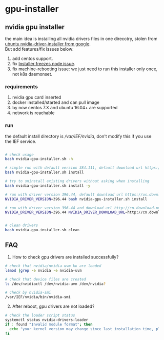 # gpu-installer

## nvidia gpu installer

the main idea is installing all nvidia drivers files in one direcotry, stolen from [ubuntu nvidia-driver-installer from google]( https://github.com/GoogleCloudPlatform/container-engine-accelerators/tree/master/nvidia-driver-installer/ubuntu).<br>
But add features/fix issues below:
1. add centos support.
2. fix [Installer freezes node issue](https://github.com/GoogleCloudPlatform/container-engine-accelerators/issues/80).
3. fix machine-rebooting issue: we just need to run this installer only once, not k8s daemonset.

### requirements
1. nvidia gpu card inserted
2. docker installed/started and can pull image
3. by now centos 7.X and ubuntu 16.04+ are supported
4. network is reachable
### run

the default install directory is _/var/IEF/nvidia_, don't modify this if you use the IEF service.

```sh

# check usage
bash nvidia-gpu-installer.sh -h

# simple run with default version 384.111, default download url https://us.download.nvidia.com/tesla/384.111/NVIDIA-Linux-x86_64-384.111.run
bash nvidia-gpu-installer.sh install

# try to uninstall existing drivers without asking when installing
bash nvidia-gpu-installer.sh install -y

# run with driver version 396.44, default download url https://us.download.nvidia.com/tesla/396.44/NVIDIA-Linux-x86_64-396.44.run
NVIDIA_DRIVER_VERSION=396.44 bash nvidia-gpu-installer.sh install

# run with driver version 396.44 and download url http://cn.download.nvidia.com/tesla/396.44/NVIDIA-Linux-x86_64-396.44.run
NVIDIA_DRIVER_VERSION=396.44 NVIDIA_DRIVER_DOWNLOAD_URL=http://cn.download.nvidia.com/tesla/396.44/NVIDIA-Linux-x86_64-396.44.run bash nvidia-gpu-installer.sh install


# clean drivers
bash nvidia-gpu-installer.sh clean

```


## FAQ
1. How to check gpu drivers are installed successfully?
```sh
# check that nvidia/nvidia-uvm ko are loaded
lsmod |grep -e nvidia -e nvidia-uvm

# check that device files are created
ls /dev/nvidiactl /dev/nvidia-uvm /dev/nvidia?

# check by nvidia-smi
/var/IEF/nvidia/bin/nvidia-smi

```

2. After reboot, gpu drivers are not loaded?
```sh
# check the loader script status
systemctl status nvidia-drivers-loader
if : found "Invalid module format"; then
  echo "your kernel version may change since last installation time, please switch to the old kernel version!!"
fi
```
